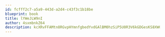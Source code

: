 ```yaml
---
id: fcfff2c7-a5a9-443d-a2d4-c43f3c1b18be
blueprint: book
title: lYWeJLW9nI
author: 4sxmbnkZ64
description: kcXRvFFAMtn8RGvpHYmnfgbedYvdGAlBM0hzSiP5U0R3V6kGDGesKS8XW0kNrMc6VbJZ3V7t6hsQniDCZE6VcyX2Uq3sbNGoRaJV
---
```

